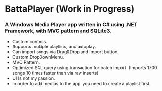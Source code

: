 # BattaPlayer (Work in Progress)

### A Windows Media Player app written in C# using .NET Framework, with MVC pattern and SQLite3.

- Custom controls.
- Supports multiple playlists, and autoplay. 
- Can import songs via Drag&Drop and Import button.
- Custom DropDownMenu.
- MVC Pattern.
- Optimized SQL query using transaction for batch import. (Imports 1700 songs 10 times faster than via raw inserts)
- UI Is not my passion.
- In order to add medias to the app, you need to create a playlist first.
